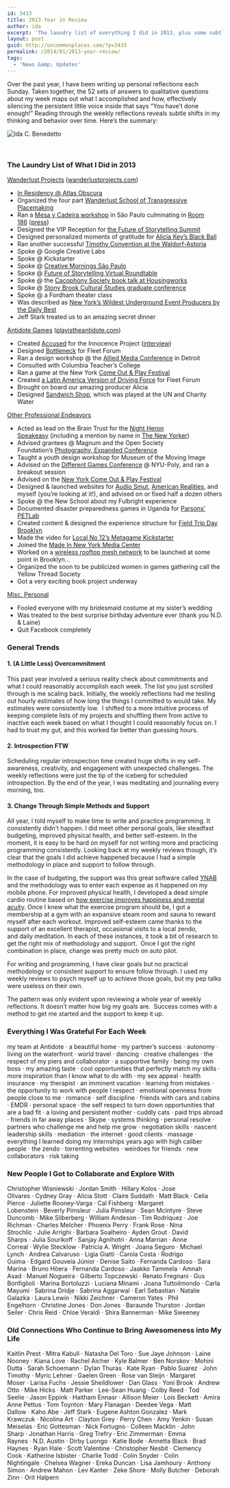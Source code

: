 ```yaml
---
id: 3433
title: 2013 Year in Review
author: ida
excerpt: 'The laundry list of everything I did in 2013, plus some subtle observations about how I work and all the small things I was grateful for. '
layout: post
guid: http://uncommonplaces.com/?p=3433
permalink: /2014/01/2013-year-review/
tags:
  - 'News &amp; Updates'
---
```

Over the past year, I have been writing up personal reflections each Sunday. Taken together, the 52 sets of answers to qualitative questions about my week maps out what I accomplished and how, effectively silencing the persistent little voice inside that says “You have’t done enough!” Reading through the weekly reflections reveals subtle shifts in my thinking and behavior over time. Here’s the summary:

<img class="alignnone size-full wp-image-3459" alt="Ida C. Benedetto" src="{{ site.baseurl }}/images/2014/01/IMG_4148banner.jpeg" />

&nbsp;

### The Laundry List of What I Did in 2013

<span style="text-decoration: underline;">Wanderlust Projects</span> (<a href="http://wanderlustprojects.com/" target="_blank">wanderlustprojects.com</a>)

  * <a href="http://www.atlasobscura.com/articles/wanderlust-in-residence-at-atlas-obscura" target="_blank">In Residency @ Atlas Obscura</a>
  * Organized the four part <a href="http://wanderlustprojects.com/stp.php" target="_blank">Wanderlust School of Transgressive Placemaking</a>
  * Ran a <a href="http://www.mesaecadeira.org/en" target="_blank">Mesa y Cadeira workshop</a> in São Paulo culminating in <a href="http://wanderlustprojects.com/room186" target="_blank">Room 186</a> (<a href="http://www1.folha.uol.com.br/ilustrada/2013/08/1330313-artistas-americanos-ocupam-motel-de-sp-com-design-de-experiencia.shtml" target="_blank">press</a>)
  * Designed the VIP Reception for <a href="http://futureofstorytelling.org/fost-2013/" target="_blank">the Future of Storytelling Summit</a>
  * Designed personalized moments of gratitude for <a href="http://keepachildalive.org/the-black-ball/2013-ny/" target="_blank">Alicia Key’s Black Ball</a>
  * Ran another successful <a href="http://wanderlustprojects.com/timcon" target="_blank">Timothy Convention at the Waldorf-Astoria</a>
  * Spoke @ Google Creative Labs
  * Spoke @ Kickstarter
  * Spoke @ <a href="https://www.facebook.com/photo.php?fbid=626617154036107&set=a.451540814877076.109997.406036506094174&type=1&theater" target="_blank">Creative Mornings São Paulo</a>
  * Spoke @ <a href="http://www.youtube.com/watch?v=cdceQuGWKks&feature=c4-overview-vl&list=PLs6Vd3jEmIssyi10oS82TSJRR9NPlT2HO" target="_blank">Future of Storytelling Virtual Roundtable</a>
  * Spoke @ the <a href="http://www.housingworks.org/events/detail/tales-of-cacophony-how-to-make-your-city-a-playground/" target="_blank">Cacophony Society book talk at Housingworks</a>
  * Spoke @ <a href="http://www.catgradconference.com/index.html" target="_blank">Stony Brook Cultural Studies graduate conference</a>
  * Spoke @ a Fordham theater class
  * Was described as <a href="http://www.thedailybeast.com/articles/2013/12/15/a-most-illegal-adventure-with-new-york-city-s-wildest-underground-event-planners.html" target="_blank">New York&#8217;s Wildest Underground Event Producers by the Daily Best</a>
  * Jeff Stark treated us to an amazing secret dinner

<span style="text-decoration: underline;">Antidote Games</span> (<a href="http://playistheantidote.com/" target="_blank">playistheantidote.com</a>)

  * Created <a href="http://playaccused.com/" target="_blank">Accused</a> for the Innocence Project (<a href="http://www.openlawlab.com/2013/11/19/games-legal-complexities-interview-ida-benedetto/" target="_blank">interview</a>)
  * Designed <a href="http://playistheantidote.com/games/bottleneck/" target="_blank">Bottleneck</a> for Fleet Forum
  * Ran a design workshop @ the <a href="http://www.molleindustria.org/blog/allied-media-conference-games-lineup/" target="_blank">Allied Media Conference</a> in Detroit
  * Consulted with Columbia Teacher’s College
  * Ran a game at the New York <a href="http://www.comeoutandplay.org/project/bottleneck/" target="_blank">Come Out & Play Festival</a>
  * Created <a href="http://playistheantidote.com/games/driving-force-series/" target="_blank">a Latin America Version of Driving Force</a> for Fleet Forum
  * Brought on board our amazing producer Alicia
  * Designed <a href="https://www.facebook.com/media/set/?set=a.522647277827988.1073741826.315101375249247&type=1" target="_blank">Sandwich Shop</a>, which was played at the UN and Charity Water

<span style="text-decoration: underline;">Other Professional Endeavors</span>

  * Acted as lead on the Brain Trust for the <a href="http://nightheronspeakeasy.com/" target="_blank">Night Heron Speakeasy</a> (including a mention by name in <a href="http://www.newyorker.com/talk/2013/05/27/130527ta_talk_freudenberger" target="_blank">The New Yorker</a>)
  * Advised grantees @ Magnum and the Open Society Foundation&#8217;s <a href="http://magnumfoundation.org/photoex.html" target="_blank">Photography, Expanded Conference</a>
  * Taught a youth design workshop for Museum of the Moving Image
  * Advised on the <a href="http://www.differentgames.org/about/organizers/" target="_blank">Different Games Conference</a> @ NYU-Poly, and ran a breakout session
  * Advised on the <a href="http://www.comeoutandplay.org/new-york-city-2013/" target="_blank">New York Come Out & Play Festival</a>
  * Designed & launched websites for <a href="http://audiosmut.ca/" target="_blank">Audio Smut</a>, <a href="http://americanrealities.org/" target="_blank">American Realities</a>, and myself (you&#8217;re looking at it!), and advised on or fixed half a dozen others
  * Spoke @ the New School about my Fulbright experience
  * Documented disaster preparedness games in Uganda for <a href="http://petlab.parsons.edu/newWeb/" target="_blank">Parsons’ PETLab</a>
  * Created content & designed the experience structure for <a href="http://www.fieldtripper.com/fieldtripday/brooklyn/" target="_blank">Field Trip Day Brooklyn</a>
  * Made the video for <a href="http://www.kickstarter.com/projects/2093152267/the-metagame-discuss" target="_blank">Local No 12’s Metagame Kickstarter</a>
  * Joined the <a href="http://www.nymediacenter.com/index.cfm" target="_blank">Made In New York Media Center</a>
  * Worked on a <a href="http://boxysean.com/media/images/clocktower-lan/web/IMG_2923.JPG" target="_blank">wireless rooftop mesh network</a> to be launched at some point in Brooklyn…
  * Organized the soon to be publicized women in games gathering call the Yellow Thread Society
  * Got a very exciting book project underway

<span style="text-decoration: underline;">Misc. Personal</span>

  * Fooled everyone with my bridesmaid costume at my sister’s wedding
  * Was treated to the best surprise birthday adventure ever (thank you N.D. & Laine)
  * Quit Facebook completely

### General Trends

#### 1. (A Little Less) Overcommitment

This past year involved a serious reality check about commitments and what I could reasonably accomplish each week. The list you just scrolled through is me scaling back. Initially, the weekly reflections had me testing out hourly estimates of how long the things I committed to would take. My estimates were consistently low.  I shifted to a more intuitive process of keeping complete lists of my projects and shuffling them from active to inactive each week based on what I thought I could reasonably focus on. I had to trust my gut, and this worked far better than guessing hours.

#### 2. Introspection FTW

Scheduling regular introspection time created huge shifts in my self-awareness, creativity, and engagement with unexpected challenges. The weekly reflections were just the tip of the iceberg for scheduled introspection. By the end of the year, I was meditating and journaling every morning, too.

#### 3. Change Through Simple Methods and Support

All year, I told myself to make time to write and practice programming. It consistently didn’t happen. I did meet other personal goals, like steadfast budgeting, improved physical health, and better self-esteem. In the moment, it is easy to be hard on myself for not writing more and practicing programming consistently. Looking back at my weekly reviews though, it’s clear that the goals I did achieve happened because I had a simple methodology in place and support to follow through.

In the case of budgeting, the support was this great software called <a href="http://www.youneedabudget.com/" target="_blank">YNAB</a> and the methodology was to enter each expense as it happened on my mobile phone. For improved physical health, I developed a dead simple cardio routine based on <a href="http://www.amazon.com/Spark-Revolutionary-Science-Exercise-Brain/dp/0316113514/" target="_blank">how exercise improves happiness and mental acuity</a>. Once I knew what the exercise program should be, I got a membership at a gym with an expansive steam room and sauna to reward myself after each workout. Improved self-esteem came thanks to the support of an excellent therapist, occasional visits to a local zendo, and daily meditation. In each of these instances, it took a bit of research to get the right mix of methodology and support.  Once I got the right combination in place, change was pretty much on auto pilot.

For writing and programming, I have clear goals but no practical methodology or consistent support to ensure follow through. I used my weekly reviews to psych myself up to achieve those goals, but my pep talks were useless on their own.

The pattern was only evident upon reviewing a whole year of weekly reflections. It doesn’t matter how big my goals are.  Success comes with a method to get me started and the support to keep it up.

### Everything I Was Grateful For Each Week

my team at Antidote · a beautiful home · my partner’s success · autonomy · living on the waterfront · world travel · dancing · creative challenges · the respect of my piers and collaborator · a supportive family · being my own boss · my amazing taste · cool opportunities that perfectly match my skills · more inspiration than I know what to do with · my sex appeal · health insurance · my therapist · an imminent vacation · learning from mistakes · the opportunity to work with people I respect · emotional openness from people close to me · romance · self discipline · friends with cars and cabins · EMDR · personal space · the self respect to turn down opportunities that are a bad fit · a loving and persistent mother · cuddly cats · paid trips abroad · friends in far away places · Skype · systems thinking · personal resolve · partners who challenge me and help me grow · negotiation skills · nascent leadership skills · mediation · the internet · good clients · massage · everything I learned doing my internships years ago with high caliber people · the zendo · torrenting websites · weirdoes for friends · new collaborators · risk taking

### New People I Got to Collaborate and Explore With

Christopher Wisniewski · Jordan Smith · Hillary Kolos · Jose Olivares · Cydney Gray · Alicia Stott · Claire Suddath · Matt Black · Celia Pierce · Juliette Rooney-Varga · Cal Fishberg · Margaret Lobenstein · Beverly Pimsleur · Julia Pimsleur · Sean McIntyre · Steve Duncomb · Mike Silberberg · William Andeson · Tim Rodriquez · Joe Richman · Charles Melcher · Phoenix Perry · Frank Rose · Nina Strochlic · Julie Arrighi · Barbara Soalheiro · Ayden Grout · David Sharps · Julia Sourikoff · Sanjay Agnihotri · Anna Marrian · Anne Correal · Wylie Stecklow · Patricia A. Wright · Joana Seguro · Michael Lynch · Andrea Calvaruso · Ligia Giatti · Carola Costa · Rodrigo Guima · Edgard Gouveia Júnior · Denise Saito · Fernanda Cardoso · Sara Marina · Bruno Höera · Fernanda Cardoso · Jaakko Tammela · Amnah Asad · Manuel Nogueira · Gilberto Topczewski · Renato Fregnani · Gus Bonfiglioli · Marina Bortoluzzi · Luciana Minami · Joana Tuttoilmondo · Carla Mayumi · Sabrina Dridje · Sabrina Aggarwal · Earl Sebastian · Natalie Galazka · Laura Lewin · Nikki Zeichner · Cameron Yates · Phil Engelhorn · Christine Jones · Don Jones · Baraunde Thurston · Jordan Seiler · Chris Reid · Chloe Veraldi · Shira Bannerman · Mike Sweeney

### Old Connections Who Continue to Bring Awesomeness into My Life

Kaitlin Prest · Mitra Kabuli · Natasha Del Toro · Sue Jaye Johnson · Laine Nooney · Kiana Love · Rachel Aicher · Kyle Balmer · Ben Norskov · Mohini Dutta · Sarah Schoemann · Dylan Thuras · Kate Ryan · Pablo Suarez · John Timothy · Myric Lehner · Gaelen Green · Rose van Steijn · Margaret Moser · Larisa Fuchs · Jessie Sheildlower · Dan Glass · Yoni Brook · Andrew Otto · Mike Hicks · Matt Parker · Lee-Sean Huang · Colby Reed · Tod Seelie · Jason Eppink · Haitham Ennasr · Allison Meier · Lois Beckett · Amira Anne Pettus · Tom Toynton · Mary Flanagan · Deedee Vega · Matt Dallow · Kaho Abe · Jeff Stark · Eugene Ashton Gonzalez · Mark Krawczuk · Nicolina Art · Clayton Grey · Perry Chen · Amy Yenkin · Susan Meiselas · Eric Gottesman · Nick Fortugno · Colleen Macklin · John Sharp · Jonathan Harris · Greg Trefry · Eric Zimmerman · Emma Raynes · N.D. Austin · Dirby Luongo · Katie Bode · Annetta Black · Brad Haynes · Ryan Hale · Scott Valentine · Christopher Nesbit · Clemency Cook · Katherine Isbister · Charlie Todd · Colin Snyder · Colin Nightingale · Chelsea Wagner · Ereka Duncan · Lisa Jamhoury · Anthony Simon · Andrew Mahon · Lev Kanter · Zeke Shore · Molly Butcher · Deborah Zinn · Orit Halpern